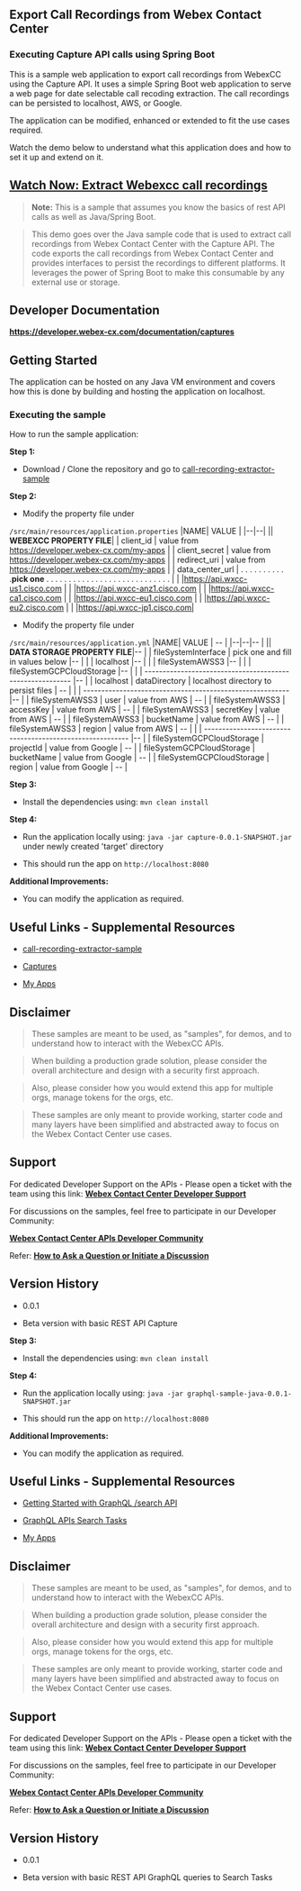## Export Call Recordings from Webex Contact Center

  

### Executing Capture API calls using Spring Boot

  

This is a sample web application to export call recordings from WebexCC using the Capture API. It uses a simple Spring Boot web application to serve a web page for date selectable call recoding extraction. The call recordings can be persisted to localhost, AWS, or Google.

  

The application can be modified, enhanced or extended to fit the use cases required.

  

Watch the demo below to understand what this application does and how to set it up and extend on it.

  

## [Watch Now: Extract Webexcc call recordings](https://app.vidcast.io/share/014d7798-55f8-4465-b10f-18adee7182c3)

  

> **Note:** This is a sample that assumes you know the basics of rest API calls as well as Java/Spring Boot.

  

> This demo goes over the Java sample code that is used to extract call recordings from Webex Contact Center with the Capture API. The code exports the call recordings from Webex Contact Center and provides interfaces to persist the recordings to different platforms. It leverages the power of Spring Boot to make this consumable by any external use or storage.

  

## Developer Documentation

  

**https://developer.webex-cx.com/documentation/captures**

  

## Getting Started

  

The application can be hosted on any Java VM environment and covers how this is done by building and hosting the application on localhost.

  

### Executing the sample

  

How to run the sample application:

  

**Step 1:**

  

- Download / Clone the repository and go to [call-recording-extractor-sample](https://github.com/CiscoDevNet/webex-contact-center-api-samples/tree/main/call-recording-extractor-sample)

  

**Step 2:**

  

- Modify the property file under

`/src/main/resources/application.properties`
|NAME| VALUE |
|--|--|
|| **WEBEXCC PROPERTY FILE**|
| client_id | value from https://developer.webex-cx.com/my-apps |
| client_secret | value from https://developer.webex-cx.com/my-apps |
| redirect_uri | value from https://developer.webex-cx.com/my-apps |
| data_center_url | . . . . . . . . . . .**pick one** . . . . . . . . . . . . . . . . . . . . . . . . . . . . |
|   |https://api.wxcc-us1.cisco.com |
|   |https://api.wxcc-anz1.cisco.com |
|   |https://api.wxcc-ca1.cisco.com |
|   |https://api.wxcc-eu1.cisco.com |
|   |https://api.wxcc-eu2.cisco.com |
|   |https://api.wxcc-jp1.cisco.com| 
   

  

- Modify the property file under

`/src/main/resources/application.yml`
|NAME| VALUE | -- |
|--|--|-- |
|| **DATA STORAGE PROPERTY FILE**|-- |
| fileSystemInterface | pick one and fill in values below |-- |
|  |  localhost |-- |
|  |  fileSystemAWSS3 |-- |
|  |  fileSystemGCPCloudStorage |-- |
|  |  --------------------------------------------------------- |-- |
| localhost | dataDirectory | localhost directory to persist files | -- |
|  |  --------------------------------------------------------- |-- |
| fileSystemAWSS3 | user | value from AWS | -- |
| fileSystemAWSS3 | accessKey | value from AWS | -- |
| fileSystemAWSS3 | secretKey | value from AWS | -- |
| fileSystemAWSS3 | bucketName | value from AWS | -- |
| fileSystemAWSS3 | region | value from AWS | -- |
|  |  --------------------------------------------------------- |-- |
| fileSystemGCPCloudStorage | projectId | value from Google | -- |
| fileSystemGCPCloudStorage | bucketName | value from Google | -- |
| fileSystemGCPCloudStorage | region | value from Google | -- |

**Step 3:**
- Install the dependencies using: `mvn clean install`

**Step 4:**
- Run the application locally using: `java -jar capture-0.0.1-SNAPSHOT.jar` under newly created 'target' directory

- This should run the app on `http://localhost:8080`

  

**Additional Improvements:**
- You can modify the application as required.

## Useful Links - Supplemental Resources

  

- [call-recording-extractor-sample](https://github.com/CiscoDevNet/webex-contact-center-api-samples/tree/main/call-recording-extractor-sample)

  

- [Captures](https://developer.webex-cx.com/documentation/captures)

  

- [My Apps](https://developer.webex-cx.com/my-apps)

  

## Disclaimer

  

> These samples are meant to be used, as "samples", for demos, and to understand how to interact with the WebexCC APIs.

> When building a production grade solution, please consider the overall architecture and design with a security first approach.

> Also, please consider how you would extend this app for multiple orgs, manage tokens for the orgs, etc.

> These samples are only meant to provide working, starter code and many layers have been simplified and abstracted away to focus on the Webex Contact Center use cases.

  

## Support

  

For dedicated Developer Support on the APIs - Please open a ticket with the team using this link: **[Webex Contact Center Developer Support](https://developer.webex-cx.com/support)**

  

For discussions on the samples, feel free to participate in our Developer Community:

  

**[Webex Contact Center APIs Developer Community](https://community.cisco.com/t5/contact-center/bd-p/j-disc-dev-contact-center)**

  

Refer: **[How to Ask a Question or Initiate a Discussion](https://community.cisco.com/t5/contact-center/webex-contact-center-apis-developer-community-and-support/m-p/4558270)**

  

## Version History

  

- 0.0.1

  

- Beta version with basic REST API Capture

  
  

**Step 3:**

  

- Install the dependencies using: `mvn clean install`

  

**Step 4:**

  

- Run the application locally using: `java -jar graphql-sample-java-0.0.1-SNAPSHOT.jar`

- This should run the app on `http://localhost:8080`

  

**Additional Improvements:**

  

- You can modify the application as required.

  

## Useful Links - Supplemental Resources

  

- [Getting Started with GraphQL /search API](https://github.com/CiscoDevNet/webex-contact-center-api-samples/tree/main/graphql-sample)

  

- [GraphQL APIs Search Tasks](https://developer.webex-cx.com/documentation/search/v1/search-tasks)

  

- [My Apps](https://developer.webex-cx.com/my-apps)

  

## Disclaimer

  

> These samples are meant to be used, as "samples", for demos, and to understand how to interact with the WebexCC APIs.

> When building a production grade solution, please consider the overall architecture and design with a security first approach.

> Also, please consider how you would extend this app for multiple orgs, manage tokens for the orgs, etc.

> These samples are only meant to provide working, starter code and many layers have been simplified and abstracted away to focus on the Webex Contact Center use cases.

  

## Support

  

For dedicated Developer Support on the APIs - Please open a ticket with the team using this link: **[Webex Contact Center Developer Support](https://developer.webex-cx.com/support)**

  

For discussions on the samples, feel free to participate in our Developer Community:

  

**[Webex Contact Center APIs Developer Community](https://community.cisco.com/t5/contact-center/bd-p/j-disc-dev-contact-center)**

  

Refer: **[How to Ask a Question or Initiate a Discussion](https://community.cisco.com/t5/contact-center/webex-contact-center-apis-developer-community-and-support/m-p/4558270)**

  

## Version History

  

- 0.0.1

  

- Beta version with basic REST API GraphQL queries to Search Tasks